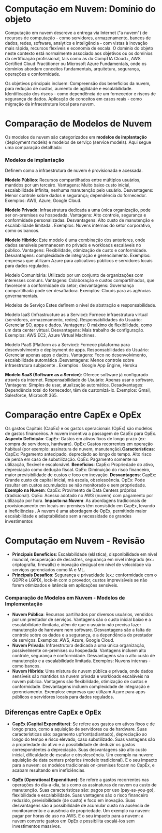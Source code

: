 # Computação em Nuvem: Domínio do objeto
Computação em nuvem descreve a entrega via Internet ("a nuvem") de recursos de computação - como servidores, armazenamento, bancos de dados, redes, software, analytics e inteligência - com vistas à inovação mais rápida, recursos flexíveis e economia de escala. O domínio do objeto neste contexto está normalmente associado aos objetivos ou os domínios da certificação profissional, tais como as do CompTIA Cloud+, AWS Certified Cloud Practitioner ou Microsoft Azure Fundamentals, onde os domínios abordam conceitos fundamentais, arquitetura, segurança, operações e conformidade.

Os objetivos principais incluem:
Compreensão dos benefícios da nuvem, para redução de custos, aumento de agilidade e escalabilidade.
Identificação dos riscos - como dependência de um fornecedor e riscos de segurança de dados.
Aplicação de conceitos em casos reais - como migração da infraestrutura local para nuvem.

# Comparação de Modelos de Nuvem
Os modelos de nuvem são categorizados em **modelos de implantação** (deployment models) e modelos de serviço (service models). Aqui segue uma comparação detalhada:

### Modelos de implantação
Definem como a infraestrutura de nuvem é provisionada e acessada.

**Modelo Público**: Recursos compartilhados entre múltiplos usuários, mantidos por um terceiro. Vantagens: Muito baixo custo inicial, escalabilidade infinita, nenhuma manutenção pelo usuário. Desvantagens: Menor controle sobre dados e segurança; dependência do fornecedor. Exemplos: AWS, Azure, Google Cloud.

**Modelo Privado**: Infraestrutura dedicada a uma única organização, pode ser on-premises ou hospedada. Vantagens: Alto controle, segurança e conformidade personalizadas. Desvantagens: Alto custo de manutenção e escalabilidade limitada.. Exemplos: Nuvens internas do setor corporativo, como os bancos.

**Modelo Híbrido**: Este modelo é uma combinação dos anteriores, onde dados sensíveis permanecem no privado e workloads escaláveis no público. Vantagens: Flexibilidade, otimização de custo e conformidade. 
Desvantagens: complexidade de integração e gerenciamento. Exemplos: empresas que utilizam Azure para aplicativos públicos e servidores locais para dados regulados.

Modelo Comunitária: Utilizado por um conjunto de organizações com interesses comuns. Vantagens: Colaboração e custos compartilhados, que favorecem a conformidade do setor; desvantagens: Governança compartilhada pode ser desafiadora. Exemplos: Clouds para as agências governamentais.

Modelos de Serviço
Estes definem o nível de abstração e responsabilidade.

Modelo IaaS (Infrastructure as a Service): Fornece infraestrutura virtual (servidores, armazenamento, redes). Responsabilidades do Usuário: Gerenciar SO, apps e dados. Vantagens: O máximo de flexibilidade, como um data center virtual. Desvantagens: Mais trabalho de configuração. Exemplos: AWS EC2, Azure Virtual Machines.

Modelo PaaS (Platform as a Service): Fornece plataforma para desenvolvimento e deployment de apps. Responsabilidades do Usuário: Gerenciar apenas apps e dados. Vantagens: Foco no desenvolvimento, escalabilidade automática .Desvantagens: Menos controle sobre infraestrutura subjacente . Exemplos : Google App Engine, Heroku

**Modelo SaaS (Software as a Service)**: Oferece software já configurado através da internet. Responsabilidade do Usuário: Apenas usar o software. Vantagens: Simples de usar, atualização automática. Desadvantages: Dependência total do fornecedor, têm de customizá-lo. Exemplos: Gmail, Salesforce, Microsoft 365.

# Comparação entre CapEx e OpEx
Os gastos Capitais (CapEx) e os gastos operacionais (OpEx) são modelos de gastos financeiros. A nuvem incentiva a passagem de CapEx para OpEx.
**Aspecto Definição**: CapEx: Gastos em ativos fixos de longo prazo (ex: compra de servidores, hardware). OpEx: Gastos recorrentes em operação habitual (por exemplo: assinatura de nuvem, manutenção).**Características**: CapEx: Pagamento antecipado, depreciado ao longo do tempo. Alto risco de perda em caso de subutilização. OpEx: Pagamento somente na utilização, flexível e escalonável.
**Benefícios**: CapEx: Propriedade do ativo, depreciação como dedução fiscal. OpEx: Diminuição do risco financeiro, maior previsibilidade de custos e foco em inovação.
**Desvantagens**: CapEx: Grande custo de capital inicial, má escala, obsolescência. OpEx: Pode resultar em custos acumulados se não monitorado e sem propriedade.
**Exemplo na Nuvem**: CapEx: Provimento de Data Centers próprios (tradicional). OpEx: Acesso adotado no AWS (nuvem) com pagamento por utilização por hora.
**Impacto na Nuvem**: As abordagens tradicionais de provisionamento em locais on-premises têm consistido em CapEx, levando a ineficiências . A nuvem é uma abordagem de OpEx, permitindo maior escalabilidade e adaptabilidade sem a necessidade de grandes investimentos

# Computação em Nuvem - Revisão
- **Principais Benefícios**: Escalabilidade (elástica), disponibilidade em nível mundial, recuperação de desastres, segurança em nível integrado (ex.: criptografia, firewalls) e inovação desigual em nível de velocidade via serviços gerenciados como IA e ML.
- **Principais Desafios**: Segurança e privacidade (ex.: conformidade com o GDPR e LGPD), lock-in com o provedor, custos imprevisíveis se não forem otimizados e latência em aplicações sensíveis.

### Comparação de Modelos em Nuvem - Modelos de Implementação
- **Nuvem Pública**: Recursos partilhados por diversos usuários, vendidos por um prestador de serviços. Vantagens são o custo inicial baixo e a escalabilidade ilimitada, além de que o usuário não precisa fazer manutenção de hardware nem software. Desvantagens são a falta de controle sobre os dados e a segurança, e a dependência do prestador de serviços. Exemplos: AWS, Azure, Google Cloud.
- **Nuvem Privada**: Infraestrutura dedicada a uma única organização, possivelmente on-premises ou hospedada. Vantagens incluem alto controle, segurança e conformidade. Desvantagens são o alto custo de manutenção e a escalabilidade limitada. Exemplos: Nuvens internas - como bancos.
- **Nuvem Híbrida**: Uma mistura de nuvem pública e privada, onde dados sensíveis são mantidos na nuvem privada e workloads escaláveis na nuvem pública. Vantagens são flexibilidade, otimização de custos e conformidade. Desvantagens incluem complexidade de integração e gerenciamento. Exemplos: empresas que utilizam Azure para apps públicos e servidores locais para dados regulados.

## Diferenças entre CapEx e OpEx
- **CapEx (Capital Expenditure)**: Se refere aos gastos em ativos fixos e de longo prazo, como a aquisição de servidores ou de hardware. Suas características são: pagamento upfront(adiantado), depreciação ao longo do tempo e risco elevado, caso subutilizado. Suas vantagens são a propriedade do ativo e a possibilidade de deduzir os gastos correspondentes a depreciação. Suas desvantagens são alto custo inicial, dificuldade de escalar e obsolescência. Um exemplo na nuvem: aquisição de data centers próprios (modelo tradicional). E o seu impacto para a nuvem: os modelos tradicionais on-premises focam no CapEx, e acabam resultando em ineficiências.

- **OpEx (Operational Expenditure)**: Se refere a gastos recorrentes nas operações do dia-a-dia, tais como as assinaturas de nuvem ou custo de manutenção. Suas características são: pagos por uso (pay-as-you-go), flexibilidade e escalabilidade. Suas vantagens são o risco financeiro reduzido, previsibilidade (de custo) e foco em inovação. Suas desvantagens são a possibilidade de acumular custo na ausência de monitoramento e a ausência de propriedade. Um exemplo na nuvem: pagar por horas de uso no AWS. E o seu impacto para a nuvem: a nuvem converte gastos em OpEx e possibilita escalá-los sem investimentos massivos.
